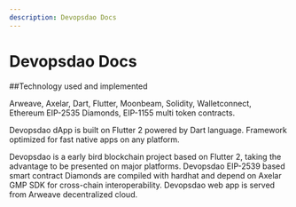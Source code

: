 ```yaml
---
description: Devopsdao Docs
---
```


# Devopsdao Docs

##Technology used and implemented

Arweave, Axelar, Dart, Flutter, Moonbeam, Solidity, Walletconnect, Ethereum EIP-2535 Diamonds, EIP-1155 multi token contracts.

Devopsdao dApp is built on Flutter 2 powered by Dart language. Framework optimized for fast native apps on any platform. 

Devopsdao is a early bird blockchain project based on Flutter 2, taking the advantage to be presented on major platforms. Devopsdao EIP-2539 based smart contract Diamonds are compiled with hardhat and depend on Axelar GMP SDK for cross-chain interoperability. Devopsdao web app is served from Arweave decentralized cloud.

